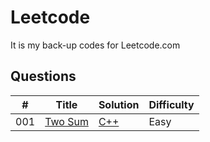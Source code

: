 # Leetcode

It is my back-up codes for Leetcode.com

## Questions
| # | Title | Solution | Difficulty |
|---| ----- | -------- | ---------- |
|001|[Two Sum](https://leetcode.com/problems/two-sum/description/)| [C++](https://github.com/AdamYuWen/Leetcode/blob/master/C%2B%2B/001.%20Two%20Sum.cpp)| Easy |
